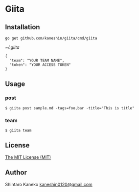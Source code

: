 # Giita

## Installation

```
go get github.com/kaneshin/giita/cmd/giita
```

_~/.giita_

```
{
  "team": "YOUR TEAM NAME",
  "token": "YOUR ACCESS TOKEN"
}
```

## Usage

### post

```
$ giita post sample.md -tags=foo,bar -title="This is title"
```

### team

```
$ giita team
```

## License

[The MIT License (MIT)](http://kaneshin.mit-license.org/)

## Author

Shintaro Kaneko <kaneshin0120@gmail.com>
